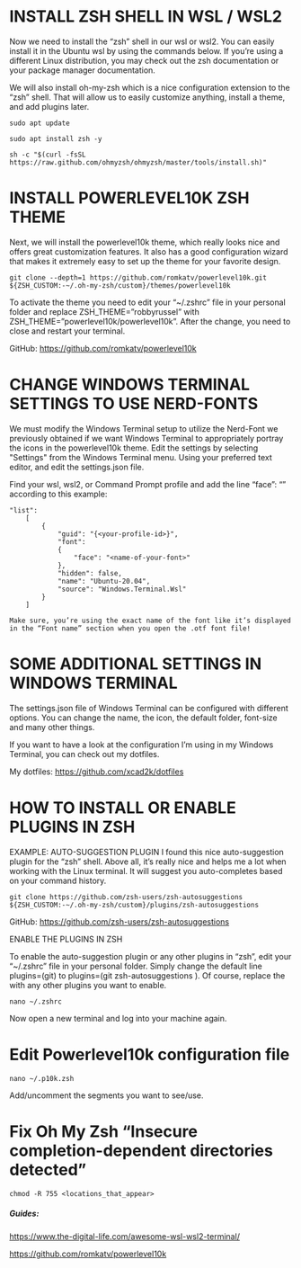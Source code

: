 # **INSTALL ZSH SHELL IN WSL / WSL2**

Now we need to install the “zsh” shell in our wsl or wsl2. You can easily install it in the Ubuntu wsl by using the commands below. If you’re using a different Linux distribution, you may check out the zsh documentation or your package manager documentation.

We will also install oh-my-zsh which is a nice configuration extension to the “zsh” shell. That will allow us to easily customize anything, install a theme, and add plugins later.

```
sudo apt update

sudo apt install zsh -y

sh -c "$(curl -fsSL https://raw.github.com/ohmyzsh/ohmyzsh/master/tools/install.sh)"
```

# **INSTALL POWERLEVEL10K ZSH THEME**

Next, we will install the powerlevel10k theme, which really looks nice and offers great customization features. It also has a good configuration wizard that makes it extremely easy to set up the theme for your favorite design.

```
git clone --depth=1 https://github.com/romkatv/powerlevel10k.git ${ZSH_CUSTOM:-~/.oh-my-zsh/custom}/themes/powerlevel10k
```

To activate the theme you need to edit your “~/.zshrc” file in your personal folder and replace ZSH_THEME=”robbyrussel” with ZSH_THEME=”powerlevel10k/powerlevel10k”. After the change, you need to close and restart your terminal.

GitHub: https://github.com/romkatv/powerlevel10k

# **CHANGE WINDOWS TERMINAL SETTINGS TO USE NERD-FONTS**

We must modify the Windows Terminal setup to utilize the Nerd-Font we previously obtained if we want Windows Terminal to appropriately portray the icons in the powerlevel10k theme. Edit the settings by selecting "Settings" from the Windows Terminal menu. Using your preferred text editor, and edit the settings.json file.

Find your wsl, wsl2, or Command Prompt profile and add the line “face”: “<name-of-your-font>” according to this example:

```
"list":
    [
        {
            "guid": "{<your-profile-id>}",
            "font":
            {
                "face": "<name-of-your-font>"
            },
            "hidden": false,
            "name": "Ubuntu-20.04",
            "source": "Windows.Terminal.Wsl"
        }
    ]
```

```
Make sure, you’re using the exact name of the font like it’s displayed in the “Font name” section when you open the .otf font file!
```

# **SOME ADDITIONAL SETTINGS IN WINDOWS TERMINAL**

The settings.json file of Windows Terminal can be configured with different options. You can change the name, the icon, the default folder, font-size and many other things.

If you want to have a look at the configuration I’m using in my Windows Terminal, you can check out my dotfiles.

My dotfiles: https://github.com/xcad2k/dotfiles

# **HOW TO INSTALL OR ENABLE PLUGINS IN ZSH**

EXAMPLE: AUTO-SUGGESTION PLUGIN
I found this nice auto-suggestion plugin for the “zsh” shell. Above all, it’s really nice and helps me a lot when working with the Linux terminal. It will suggest you auto-completes based on your command history.

```
git clone https://github.com/zsh-users/zsh-autosuggestions ${ZSH_CUSTOM:-~/.oh-my-zsh/custom}/plugins/zsh-autosuggestions
```

GitHub: https://github.com/zsh-users/zsh-autosuggestions

ENABLE THE PLUGINS IN ZSH

To enable the auto-suggestion plugin or any other plugins in “zsh”, edit your “~/.zshrc” file in your personal folder. Simply change the default line plugins=(git) to plugins=(git zsh-autosuggestions <optional-other-plugins>). Of course, replace the <optional-other-plugins> with any other plugins you want to enable.

```
nano ~/.zshrc
```

Now open a new terminal and log into your machine again.

# **Edit Powerlevel10k configuration file**

```
nano ~/.p10k.zsh
```

Add/uncomment the segments you want to see/use.

# **Fix Oh My Zsh “Insecure completion-dependent directories detected”**

```
chmod -R 755 <locations_that_appear>
```

##### Guides:

https://www.the-digital-life.com/awesome-wsl-wsl2-terminal/

https://github.com/romkatv/powerlevel10k
